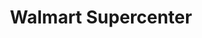 ---
title: "Walmart Supercenter"
url: /livonia/walmart-supercenter-7-mile-road/
shop: Supermarkt
---